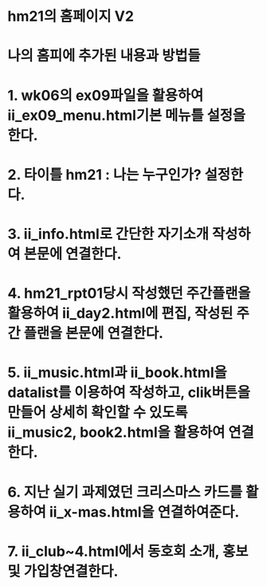 # hm21의 홈페이지 V2
# 나의 홈피에 추가된 내용과 방법들
# 1. wk06의 ex09파일을 활용하여 ii_ex09_menu.html기본 메뉴틀 설정을 한다.
# 2. 타이틀 hm21 : 나는 누구인가? 설정한다.
# 3. ii_info.html로 간단한 자기소개 작성하여 본문에 연결한다.
# 4. hm21_rpt01당시 작성했던 주간플랜을 활용하여 ii_day2.html에 편집, 작성된 주간 플랜을 본문에 연결한다.
# 5. ii_music.html과 ii_book.html을 datalist를 이용하여 작성하고, clik버튼을 만들어 상세히 확인할 수 있도록 ii_music2, book2.html을 활용하여 연결한다.
# 6. 지난 실기 과제였던 크리스마스 카드를 활용하여 ii_x-mas.html을 연결하여준다.
# 7. ii_club~4.html에서 동호회 소개, 홍보 및 가입창연결한다.
